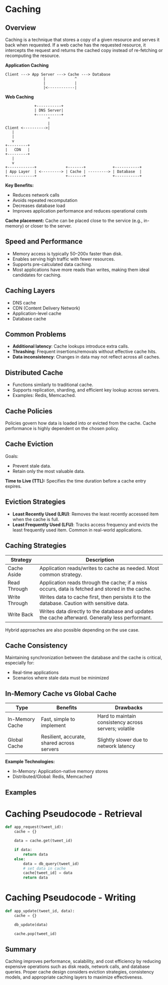 # Caching

## Overview

Caching is a technique that stores a copy of a given resource and serves it back when requested. If a web cache has the requested resource, it intercepts the request and returns the cached copy instead of re-fetching or recomputing the resource.

**Application Caching**

```plaintext
Client ---> App Server ---> Cache ---> Database
                 |             ^
                 |             |
                 |<------------|
```

**Web Caching**

```plaintext
             +-----------+
             | DNS Server|
             +-----------+
                   ^
                   |
Client <---------->|
   |
   |
   v
+---------+
|   CDN   |
+---------+
   |
   v
+------------+             +-------+            +-----------+
| App Layer  | <---------> | Cache | ---------> | Database  |
+------------+             +-------+            +-----------+
```

**Key Benefits:**

- Reduces network calls
- Avoids repeated recomputation
- Decreases database load
- Improves application performance and reduces operational costs

**Cache placement:** Cache can be placed close to the service (e.g., in-memory) or closer to the server.

## Speed and Performance

- Memory access is typically 50–200x faster than disk.
- Enables serving high traffic with fewer resources.
- Supports pre-calculated data caching.
- Most applications have more reads than writes, making them ideal candidates for caching.

## Caching Layers

- DNS cache
- CDN (Content Delivery Network)
- Application-level cache
- Database cache

## Common Problems

- **Additional latency**: Cache lookups introduce extra calls.
- **Thrashing**: Frequent insertions/removals without effective cache hits.
- **Data inconsistency**: Changes in data may not reflect across all caches.

## Distributed Cache

- Functions similarly to traditional cache.
- Supports replication, sharding, and efficient key lookup across servers.
- Examples: Redis, Memcached.

## Cache Policies

Policies govern how data is loaded into or evicted from the cache. Cache performance is highly dependent on the chosen policy.

## Cache Eviction

Goals:

- Prevent stale data.
- Retain only the most valuable data.

**Time to Live (TTL):** Specifies the time duration before a cache entry expires.

## Eviction Strategies

- **Least Recently Used (LRU)**: Removes the least recently accessed item when the cache is full.
- **Least Frequently Used (LFU)**: Tracks access frequency and evicts the least frequently used item. Common in real-world applications.

## Caching Strategies

| Strategy      | Description                                                                                      |
| ------------- | ------------------------------------------------------------------------------------------------ |
| Cache Aside   | Application reads/writes to cache as needed. Most common strategy.                               |
| Read Through  | Application reads through the cache; if a miss occurs, data is fetched and stored in the cache.  |
| Write Through | Writes data to cache first, then persists it to the database. Caution with sensitive data.       |
| Write Back    | Writes data directly to the database and updates the cache afterward. Generally less performant. |

Hybrid approaches are also possible depending on the use case.

## Cache Consistency

Maintaining synchronization between the database and the cache is critical, especially for:

- Real-time applications
- Scenarios where stale data must be minimized

## In-Memory Cache vs Global Cache

| Type            | Benefits                                   | Drawbacks                                             |
| --------------- | ------------------------------------------ | ----------------------------------------------------- |
| In-Memory Cache | Fast, simple to implement                  | Hard to maintain consistency across servers; volatile |
| Global Cache    | Resilient, accurate, shared across servers | Slightly slower due to network latency                |

**Example Technologies:**

- In-Memory: Application-native memory stores
- Distributed/Global: Redis, Memcached

## Examples

# Caching Pseudocode - Retrieval

```python
def app_request(tweet_id):
    cache = {}

    data = cache.get(tweet_id)

    if data:
        return data
    else:
        data = db_query(tweet_id)
        # set data in cache
        cache[tweet_id] = data
        return data
```

# Caching Pseudocode - Writing

```python
def app_update(tweet_id, data):
    cache = {}

    db_update(data)

    cache.pop(tweet_id)
```

## Summary

Caching improves performance, scalability, and cost efficiency by reducing expensive operations such as disk reads, network calls, and database queries. Proper cache design considers eviction strategies, consistency models, and appropriate caching layers to maximize effectiveness.
